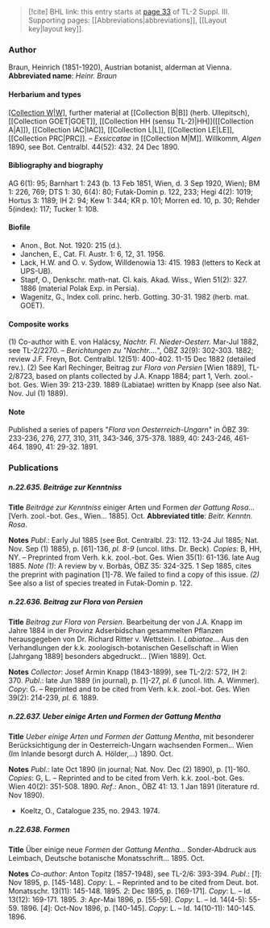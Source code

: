> [!cite] BHL link: this entry starts at [page 33](https://www.biodiversitylibrary.org/page/33266340) of TL-2 Suppl. III.
> Supporting pages: [[Abbreviations|abbreviations]], [[Layout key|layout key]].

### Author

Braun, Heinrich (1851-1920), Austrian botanist, alderman at Vienna. 
**Abbreviated name**: *Heinr. Braun*

#### Herbarium and types

[[Collection W|W]](9000), further material at [[Collection B|B]] (herb. Ullepitsch), [[Collection GOET|GOET]], [[Collection HH (sensu TL-2)|HH]]([[Collection A|A]]), [[Collection IAC|IAC]], [[Collection L|L]], [[Collection LE|LE]], [[Collection PRC|PRC]]. – *Exsiccatae* in [[Collection M|M]]. Willkomm, *Algen* 1890, see Bot. Centralbl. 44(52): 432. 24 Dec 1890.

#### Bibliography and biography

AG 6(1): 95; Barnhart 1: 243 (b. 13 Feb 1851, Wien, d. 3 Sep 1920, Wien); BM 1: 226, 769; DTS 1: 30, 6(4): 80; Futak-Domin p. 122, 233; Hegi 4(2): 1019; Hortus 3: 1189; IH 2: 94; Kew 1: 344; KR p. 101; Morren ed. 10, p. 30; Rehder 5(index): 117; Tucker 1: 108.

#### Biofile

- Anon., Bot. Not. 1920: 215 (d.).
- Janchen, E., Cat. Fl. Austr. 1: 6, 12, 31. 1956.
- Lack, H.W. and O. v. Sydow, Willdenowia 13: 415. 1983 (letters to Keck at UPS-UB).
- Stapf, O., Denkschr. math-nat. Cl. kais. Akad. Wiss., Wien 51(2): 327. 1886 (material Polak Exp. in Persia).
- Wagenitz, G., Index coll. princ. herb. Gotting. 30-31. 1982 (herb. mat. GOET).

#### Composite works

(1) Co-author with E. von Halácsy, *Nachtr. Fl. Nieder-Oesterr.* Mar-Jul 1882, see TL-2/2270. – *Berichtungen zu "Nachtr....*", ÖBZ 32(9): 302-303. 1882; review J.F. Freyn, Bot. Centralbl. 12(51): 400-402. 11-15 Dec 1882 (detailed rev.).
(2) See Karl Rechinger, Beitrag zur *Flora von Persien* \[Wien 1889\], TL-2/8723, based on plants collected by J.A. Knapp 1884; part 1, Verh. zool.-bot. Ges. Wien 39: 213-239. 1889 (Labiatae) written by Knapp (see also Nat. Nov. Jul (1) 1889).

#### Note

Published a series of papers "*Flora von Oesterreich-Ungarn*" in ÖBZ 39: 233-236, 276, 277, 310, 311, 343-346, 375-378. 1889, 40: 243-246, 461-464. 1890, 41: 29-32. 1891.

### Publications

##### n.22.635. Beiträge zur Kenntniss

**Title**
*Beiträge zur Kenntniss* einiger Arten und Formen *der Gattung Rosa*... \[Verh. zool.-bot. Ges., Wien... 1885\]. Oct.
**Abbreviated title**: *Beitr. Kenntn. Rosa*.

**Notes**
*Publ*.: Early Jul 1885 (see Bot. Centralbl. 23: 112. 13-24 Jul 1885; Nat. Nov. Sep (1) 1885), p. \[61\]-136, *pl. 8-9* (uncol. liths. Dr. Beck). *Copies*: B, HH, NY. – Preprinted from Verh. k.k. zool.-bot. Ges. Wien 35(1): 61-136. late Aug 1885.
*Note (1)*: A review by v. Borbás, ÖBZ 35: 324-325. 1 Sep 1885, cites the preprint with pagination \[1\]-78. We failed to find a copy of this issue.
*(2)* See also a list of species treated in Futak-Domin p. 122.

##### n.22.636. Beitrag zur Flora von Persien

**Title**
*Beitrag zur Flora von Persien*. Bearbeitung der von J.A. Knapp im Jahre 1884 in der Provinz Adserbidschan gesammelten Pflanzen herausgegeben von Dr. Richard Ritter v. Wettstein. I. *Labiatae*... Aus den Verhandlungen der k.k. zoologisch-botanischen Gesellschaft in Wien \[Jahrgang 1889\] besonders abgedruckt... \[Wien 1889\]. Oct.

**Notes**
*Collector*: Josef Armin Knapp (1843-1899), see TL-2/2: 572, IH 2: 370.
*Publ*.: late Jun 1889 (in journal), p. \[1\]-27, *pl. 6* (uncol. lith. A. Wimmer). *Copy*: G. – Reprinted and to be cited from Verh. k.k. zool.-bot. Ges. Wien 39(2): 214-239, *pl. 6.* 1889.

##### n.22.637. Ueber einige Arten und Formen der Gattung Mentha

**Title**
*Ueber einige Arten und Formen der Gattung Mentha*, mit besonderer Berücksichtigung der in Oesterreich-Ungarn wachsenden Formen... Wien (Im Inlande besorgt durch A. Hölder,...) 1890. Oct.

**Notes**
*Publ*.: late Oct 1890 (in journal; Nat. Nov. Dec (2) 1890), p. \[1\]-160. *Copies*: G, L. – Reprinted and to be cited from Verh. k.k. zool.-bot. Ges. Wien 40(2): 351-508. 1890.
*Ref*.: Anon., ÖBZ 41: 13. 1 Jan 1891 (literature rd. Nov 1890).
- Koeltz, O., Catalogue 235, no. 2943. 1974.

##### n.22.638. Formen

**Title**
Über einige neue *Formen* der *Gattung Mentha*... Sonder-Abdruck aus Leimbach, Deutsche botanische Monatsschrift... 1895. Oct.

**Notes**
*Co-author*: Anton Topitz (1857-1948), see TL-2/6: 393-394.
*Publ*.: \[*1*\]: Nov 1895, p. \[145-148\]. *Copy*: L. – Reprinted and to be cited from Deut. bot. Monatsschr. 13(11): 145-148. 1895.
*2*: Dec 1895, p. \[169-171\]. *Copy*: L. – Id. 13(12): 169-171. 1895.
*3*: Apr-Mai 1896, p. \[55-59\]. *Copy*: L. – Id. 14(4-5): 55-59. 1896.
\[*4*\]: Oct-Nov 1896, p. \[140-145\]. *Copy*: L. – Id. 14(10-11): 140-145. 1896.

